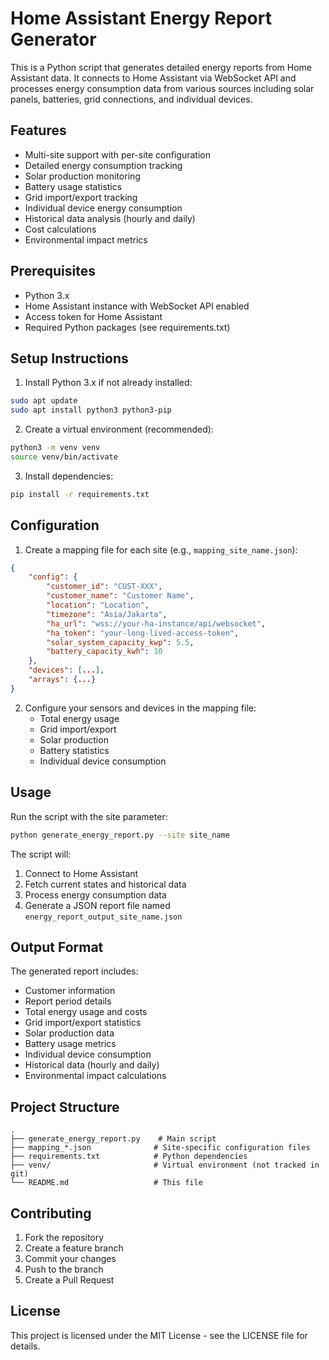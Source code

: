 # Home Assistant Energy Report Generator

This is a Python script that generates detailed energy reports from Home Assistant data. It connects to Home Assistant via WebSocket API and processes energy consumption data from various sources including solar panels, batteries, grid connections, and individual devices.

## Features

- Multi-site support with per-site configuration
- Detailed energy consumption tracking
- Solar production monitoring
- Battery usage statistics
- Grid import/export tracking
- Individual device energy consumption
- Historical data analysis (hourly and daily)
- Cost calculations
- Environmental impact metrics

## Prerequisites

- Python 3.x
- Home Assistant instance with WebSocket API enabled
- Access token for Home Assistant
- Required Python packages (see requirements.txt)

## Setup Instructions

1. Install Python 3.x if not already installed:
```bash
sudo apt update
sudo apt install python3 python3-pip
```

2. Create a virtual environment (recommended):
```bash
python3 -m venv venv
source venv/bin/activate
```

3. Install dependencies:
```bash
pip install -r requirements.txt
```

## Configuration

1. Create a mapping file for each site (e.g., `mapping_site_name.json`):
```json
{
    "config": {
        "customer_id": "CUST-XXX",
        "customer_name": "Customer Name",
        "location": "Location",
        "timezone": "Asia/Jakarta",
        "ha_url": "wss://your-ha-instance/api/websocket",
        "ha_token": "your-long-lived-access-token",
        "solar_system_capacity_kwp": 5.5,
        "battery_capacity_kwh": 10
    },
    "devices": [...],
    "arrays": {...}
}
```

2. Configure your sensors and devices in the mapping file:
   - Total energy usage
   - Grid import/export
   - Solar production
   - Battery statistics
   - Individual device consumption

## Usage

Run the script with the site parameter:
```bash
python generate_energy_report.py --site site_name
```

The script will:
1. Connect to Home Assistant
2. Fetch current states and historical data
3. Process energy consumption data
4. Generate a JSON report file named `energy_report_output_site_name.json`

## Output Format

The generated report includes:
- Customer information
- Report period details
- Total energy usage and costs
- Grid import/export statistics
- Solar production data
- Battery usage metrics
- Individual device consumption
- Historical data (hourly and daily)
- Environmental impact calculations

## Project Structure

```
.
├── generate_energy_report.py    # Main script
├── mapping_*.json              # Site-specific configuration files
├── requirements.txt            # Python dependencies
├── venv/                       # Virtual environment (not tracked in git)
└── README.md                   # This file
```

## Contributing

1. Fork the repository
2. Create a feature branch
3. Commit your changes
4. Push to the branch
5. Create a Pull Request

## License

This project is licensed under the MIT License - see the LICENSE file for details.
 
 